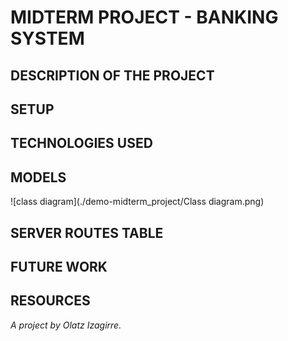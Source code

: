 # MIDTERM PROJECT - BANKING SYSTEM

## DESCRIPTION OF THE PROJECT

## SETUP

## TECHNOLOGIES USED

## MODELS
![class diagram](./demo-midterm_project/Class diagram.png)
## SERVER ROUTES TABLE

## FUTURE WORK

## RESOURCES


*A project by Olatz Izagirre.*
